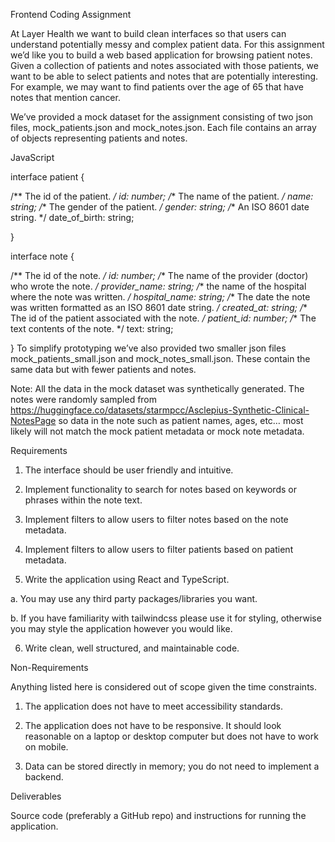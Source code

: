 Frontend Coding Assignment

At Layer Health we want to build clean interfaces so that users can understand potentially messy and complex patient data. For this assignment we’d like you to build a web based application for browsing patient notes. Given a collection of patients and notes associated with those patients, we want to be able to select patients and notes that are potentially interesting. For example, we may want to find patients over the age of 65 that have notes that mention cancer.

We’ve provided a mock dataset for the assignment consisting of two json files, mock_patients.json and mock_notes.json. Each file contains an array of objects representing patients and notes.

JavaScript

interface patient {

/** The id of the patient. */ id: number; /** The name of the patient. */ name: string; /** The gender of the patient. */ gender: string; /** An ISO 8601 date string. */ date_of_birth: string;

}

interface note {

/** The id of the note. */ id: number; /** The name of the provider (doctor) who wrote the note. */ provider_name: string; /** the name of the hospital where the note was written. */ hospital_name: string; /** The date the note was written formatted as an ISO 8601 date string. */ created_at: string; /** The id of the patient associated with the note. */ patient_id: number; /** The text contents of the note. */ text: string;

} To simplify prototyping we’ve also provided two smaller json files mock_patients_small.json and mock_notes_small.json. These contain the same data but with fewer patients and notes.

Note: All the data in the mock dataset was synthetically generated. The notes were randomly sampled from https://huggingface.co/datasets/starmpcc/Asclepius-Synthetic-Clinical-NotesPage so data in the note such as patient names, ages, etc… most likely will not match the mock patient metadata or mock note metadata.

Requirements

1. The interface should be user friendly and intuitive.

2. Implement functionality to search for notes based on keywords or phrases within the note text.

3. Implement filters to allow users to filter notes based on the note metadata.

4. Implement filters to allow users to filter patients based on patient metadata.

5. Write the application using React and TypeScript.

a. You may use any third party packages/libraries you want.

b. If you have familiarity with tailwindcss please use it for styling, otherwise you may style the application however you would like.

6. Write clean, well structured, and maintainable code.

Non-Requirements

Anything listed here is considered out of scope given the time constraints.

1. The application does not have to meet accessibility standards.

2. The application does not have to be responsive. It should look reasonable on a laptop or desktop computer but does not have to work on mobile.

3. Data can be stored directly in memory; you do not need to implement a backend.

Deliverables

Source code (preferably a GitHub repo) and instructions for running the application.